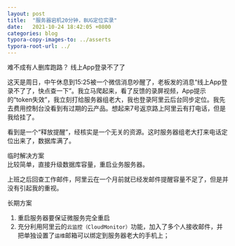 ```yaml
---
layout: post
title:  "服务器宕机20分钟，BUG定位实录"
date:   2021-10-24 18:42:05 +0800
categories: blog
typora-copy-images-to: ../asserts
typora-root-url: ../
---
```


难不成有人删库跑路？
线上App登录不了了

这天是周日，中午休息到15:25被一个微信消息吵醒了，老板发的消息“线上App登录不了了，快点查一下”。我立马爬起来，看了反馈的录屏视频，App提示的“token失效”，我立刻打给服务器组老大，我也登录阿里云后台同步定位。我先去费用控制台没看到有过期的云产品。想起来7号返京路上阿里云有打电话，但是我给挂了。

看到是一个“释放提醒”，经核实是一个无关的资源。这时服务器组老大打来电话定位出来了，数据库满了。

临时解决方案  
比较简单，直接升级数据库容量，重启业务服务器。

上班之后回查工作邮件，阿里云在一个月前就已经发邮件提醒容量不足了，但是并没有引起我的重视。

长期方案  
1. 重启服务器要保证微服务完全重启
2. 充分利用阿里云的`云监控（CloudMonitor）`功能，加入了多个人接收邮件，并把单独设置了`运维`邮箱可以绑定到服务器老大的手机上；

